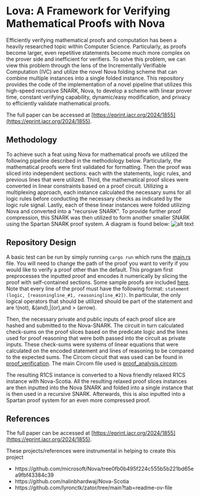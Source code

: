 # Lova: A Framework for Verifying Mathematical Proofs with Nova

Efficiently verifying mathematical proofs and computation has been a heavily researched topic within Computer Science. Particularly, as proofs become larger, even repetitive statements become much more complex on the prover side and inefficient for verifiers. To solve this problem, we can view this problem through the lens of the Incrementally Verifiable Computation (IVC) and utilize the novel Nova folding scheme that can combine multiple instances into a single folded instance. This repository provides the code of the implementation of a novel pipeline that utilizes this high-speed recursive SNARK, Nova, to develop a scheme with linear prover time, constant verifying capability, dynamic/easy modification, and privacy to efficiently validate mathematical proofs. 

The full paper can be accessed at [https://eprint.iacr.org/2024/1855](https://eprint.iacr.org/2024/1855).

## Methodology
To achieve such a feat using Nova for mathematical proofs we utilized the following pipeline described in the methodology below. Particularly, the mathematical proofs were first validated for formatting. Then the proof was sliced into independent sections: each with the statements, logic rules, and previous lines that were utilized. Third, the mathematical proof slices were converted in linear constraints based on a proof circuit. Utilizing a multiplexing approach, each instance calculated the necessary sums for all logic rules before conducting the necessary checks as indicated by the logic rule signal. Lastly, each of these linear instances were folded utilizing Nova and converted into a "recursive SNARK". To provide further proof compression, this SNARK was then utilized to form another smaller SNARK using the Spartan SNARK proof system. A diagram is found below: 
![alt text](misc/imgs/workflow.png)

## Repository Design
A basic test can be run by simply running ```cargo run``` which runs the [main.rs](src/main.rs) file. You will need to change the path of the proof you want to verify if you would like to verify a proof other than the default. This program first preprocesses the inputted proof and encodes it numerically by slicing the proof with self-contained sections. Some sample proofs are included [here](misc/proof_tests). Note that every line of the proof must have the following format: 
```statement (logic, [reasoningline_#1, reasoningline_#2])```. In particular, the only logical operators that should be utilized should be part of the statement and are !(not), &(and),|(or),and > (arrow). 

Then, the necessary private and public inputs of each proof slice are hashed and submitted to the Nova-SNARK. The circuit in turn calculated check-sums on the proof slices based on the predicate logic and the lines used for proof reasoning that were both passed into the circuit as private inputs. These check-sums were systems of linear equations that were calculated on the encoded statement and lines of reasoning to be compared to the expected sums. The Circom circuit that was used can be found in [proof_verification](circuits/proof_verification). The main Circom file used is [proof_analysis.circom](circuits/proof_verification/proof_analysis.circom). 

The resulting R1CS instance is converted to a Nova friendly relaxed R1CS instance with Nova-Scotia. All the resulting relaxed proof slices instances are then inputted into the Nova SNARK and folded into a single instance that is then used in a recursive SNARK. Afterwards, this is also inputted into a Spartan proof system for an even more compressed proof.

## References
The full paper can be accessed at [https://eprint.iacr.org/2024/1855](https://eprint.iacr.org/2024/1855).

These projects/references were instrumental in helping to create this project
<ul>
  <li>https://github.com/microsoft/Nova/tree0fb0b495f224c555b5b221bd65ea9fbf43384c39</li>
  <li>https://github.com/nalinbhardwaj/Nova-Scotia</li>
  <li>https://github.com/lyronctk/zator/tree/main?tab=readme-ov-file</li>
</ul>
